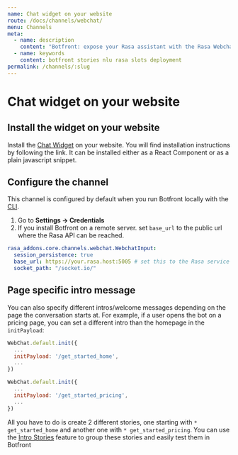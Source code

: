 ```yaml
---
name: Chat widget on your website
route: /docs/channels/webchat/
menu: Channels
meta:
  - name: description
    content: "Botfront: expose your Rasa assistant with the Rasa Webchat"
  - name: keywords
    content: botfront stories nlu rasa slots deployment
permalink: /channels/:slug
---
```


# Chat widget on your website

## Install the widget on your website

Install the [Chat Widget](https://github.com/botfront/rasa-webchat) on your website.
You will find installation instructions by following the link. It can be installed either as a React Component or as a plain javascript snippet.

## Configure the channel

This channel is configured by default when you run Botfront locally with the [CLI](/docs/getting-started/cli).

1. Go to **Settings -> Credentials**
2. If you install Botfront on a remote server. set `base_url` to the public url where the Rasa API can be reached.

```yaml
rasa_addons.core.channels.webchat.WebchatInput:
  session_persistence: true
  base_url: https://your.rasa.host:5005 # set this to the Rasa service host
  socket_path: "/socket.io/"
```

## Page specific intro message

You can also specify different intros/welcome messages depending on the page the conversation starts at.
For example, if a user opens the bot on a pricing page, you can set a different intro than the homepage in the `initPayload`:

```javascript
WebChat.default.init({
  ...
  initPayload: '/get_started_home',
  ...
})
```

```javascript
WebChat.default.init({
  ...
  initPayload: '/get_started_pricing',
  ...
})
```

All you have to do is create 2 different stories, one starting with `* get_started_home` and another one with `* get_started_pricing`. You can use the [Intro Stories](/) feature to group these stories and easily test them in Botfront
